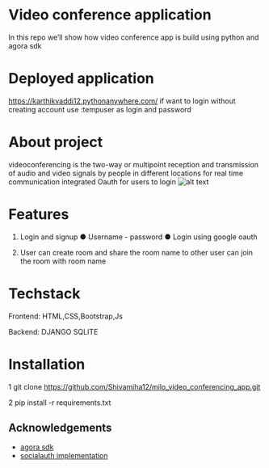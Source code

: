 
# Video conference application
In this repo we’ll show how video conference app is build using python and agora sdk

# Deployed application 

https://karthikvaddi12.pythonanywhere.com/
if want to login without creating account 
use :tempuser as login and password



# About project
videoconferencing  is the two-way or multipoint reception and transmission of audio and video signals by people in different locations for real time communication
integrated Oauth for users to login 
![alt text](https://doc-0g-4s-docs.googleusercontent.com/docs/securesc/vk2a4enfiug29ffqsj78m04o7sd3fj0v/rehqoqg01idc4u743qfgmkmlmst0tke5/1662305100000/00457885517593518647/00457885517593518647/1in8yEO6Q7LlLxlIy-SOMrx0jDDuqzhb4?e=view&ax=AI9vYm6bD6b0h9Rj7mYQzlCrWu6dVuYEvygpd8OMLK85Mo5f_uADMF1Pg4iq8R6IBMurRsUXmLne2n_WmCVfQClTbZ5N--fECIaBL8rJjqiQAx4IUI87cyEex9Nex2XJ3LbtbeOueMwKI1UYzyGbbKiKy1H_QhOfuNxCdFoJY0fDq4AsnX6t6rNTRfSNOEGYn1LI_HFjxu5rqfxsCcIrLsAJMphAbeHwpWVAH__W1c-0yKPk-dEmc56WHTtny1_T9SWHUlUWhadbbjzpjPJuJkcs7ynTSK4k1KV5D4fReIh9mGbr6jkYLnOMlYKwdtjlyn1ob-6_1lo7pY8RSFUXQ1hu1s41W1-U8TjZcb8Elc8vHA8zzByNWi3JOAFbByoUaVX_GiQI12L_vw1en44tKJAghSGt1y_ggOS3FQRyVPeV4ry4rSMntusgSWrAcfo1GXrxQmJZh6v1zWWacpF-EXooIkoFQNwFI_tGkCqI2ymKkYfmf9uvb_Q8pGSTl5ICHBL04RGy-6kssaG6FErX6jcPnuUNZxVcI25eGrmrgIn4dSkZ8HIWuNyUyCm9zfTTbFXeAiecsLrWNhAtqwyAeWQ5p_POeFGKpeFkoLFDuscHRN5rNxEz_0CL8jbHnmSZZiJMQjLnTfXN1vDPyRpqW3VowP1e4thgeyyPhZIfRQCIwImjg9LcUy_lUc0SQ255OsRp6hMIOQemIHPRiQ&uuid=11fdab45-c8bb-4b71-ba60-c98acc98557c&authuser=0?raw=true)
# Features
1. Login and signup
● Username - password
● Login using google oauth

2. User can create room and share the room name to other user can join the room with room name

# Techstack 
Frontend: HTML,CSS,Bootstrap,Js

Backend: DJANGO SQLITE

# Installation

1 git clone https://github.com/Shivamjha12/milo_video_conferencing_app.git


2 pip install -r requirements.txt




## Acknowledgements

 - [agora sdk](https://docs.agora.io/en/All/downloads?platform=Web)
 - [socialauth implementation](https://www.youtube.com/watch?v=56w8p0goIfs)
